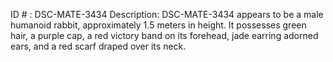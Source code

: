 ID # : DSC-MATE-3434
Description: DSC-MATE-3434 appears to be a male humanoid rabbit, approximately 1.5 meters in height. It possesses green hair, a purple cap, a red victory band on its forehead, jade earring adorned ears, and a red scarf draped over its neck.